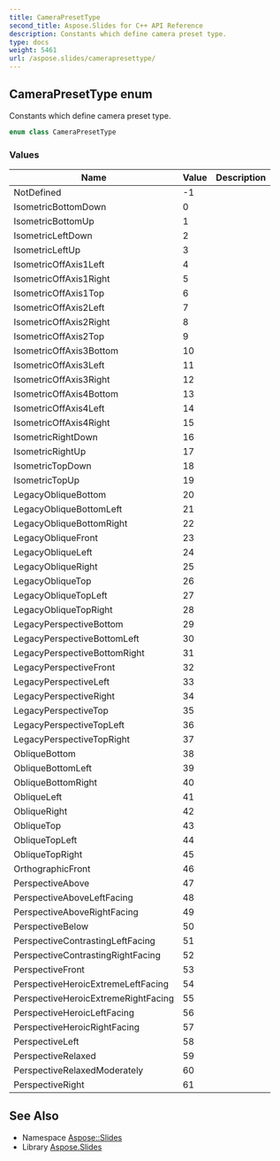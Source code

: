 ```yaml
---
title: CameraPresetType
second_title: Aspose.Slides for C++ API Reference
description: Constants which define camera preset type.
type: docs
weight: 5461
url: /aspose.slides/camerapresettype/
---
```

## CameraPresetType enum


Constants which define camera preset type.

```cpp
enum class CameraPresetType
```

### Values

| Name | Value | Description |
| --- | --- | --- |
| NotDefined | -1 |  |
| IsometricBottomDown | 0 |  |
| IsometricBottomUp | 1 |  |
| IsometricLeftDown | 2 |  |
| IsometricLeftUp | 3 |  |
| IsometricOffAxis1Left | 4 |  |
| IsometricOffAxis1Right | 5 |  |
| IsometricOffAxis1Top | 6 |  |
| IsometricOffAxis2Left | 7 |  |
| IsometricOffAxis2Right | 8 |  |
| IsometricOffAxis2Top | 9 |  |
| IsometricOffAxis3Bottom | 10 |  |
| IsometricOffAxis3Left | 11 |  |
| IsometricOffAxis3Right | 12 |  |
| IsometricOffAxis4Bottom | 13 |  |
| IsometricOffAxis4Left | 14 |  |
| IsometricOffAxis4Right | 15 |  |
| IsometricRightDown | 16 |  |
| IsometricRightUp | 17 |  |
| IsometricTopDown | 18 |  |
| IsometricTopUp | 19 |  |
| LegacyObliqueBottom | 20 |  |
| LegacyObliqueBottomLeft | 21 |  |
| LegacyObliqueBottomRight | 22 |  |
| LegacyObliqueFront | 23 |  |
| LegacyObliqueLeft | 24 |  |
| LegacyObliqueRight | 25 |  |
| LegacyObliqueTop | 26 |  |
| LegacyObliqueTopLeft | 27 |  |
| LegacyObliqueTopRight | 28 |  |
| LegacyPerspectiveBottom | 29 |  |
| LegacyPerspectiveBottomLeft | 30 |  |
| LegacyPerspectiveBottomRight | 31 |  |
| LegacyPerspectiveFront | 32 |  |
| LegacyPerspectiveLeft | 33 |  |
| LegacyPerspectiveRight | 34 |  |
| LegacyPerspectiveTop | 35 |  |
| LegacyPerspectiveTopLeft | 36 |  |
| LegacyPerspectiveTopRight | 37 |  |
| ObliqueBottom | 38 |  |
| ObliqueBottomLeft | 39 |  |
| ObliqueBottomRight | 40 |  |
| ObliqueLeft | 41 |  |
| ObliqueRight | 42 |  |
| ObliqueTop | 43 |  |
| ObliqueTopLeft | 44 |  |
| ObliqueTopRight | 45 |  |
| OrthographicFront | 46 |  |
| PerspectiveAbove | 47 |  |
| PerspectiveAboveLeftFacing | 48 |  |
| PerspectiveAboveRightFacing | 49 |  |
| PerspectiveBelow | 50 |  |
| PerspectiveContrastingLeftFacing | 51 |  |
| PerspectiveContrastingRightFacing | 52 |  |
| PerspectiveFront | 53 |  |
| PerspectiveHeroicExtremeLeftFacing | 54 |  |
| PerspectiveHeroicExtremeRightFacing | 55 |  |
| PerspectiveHeroicLeftFacing | 56 |  |
| PerspectiveHeroicRightFacing | 57 |  |
| PerspectiveLeft | 58 |  |
| PerspectiveRelaxed | 59 |  |
| PerspectiveRelaxedModerately | 60 |  |
| PerspectiveRight | 61 |  |

## See Also

* Namespace [Aspose::Slides](../)
* Library [Aspose.Slides](../../)
